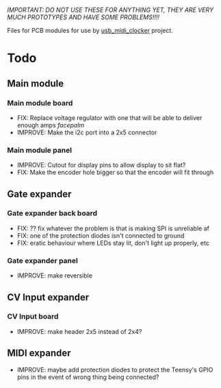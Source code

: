 *IMPORTANT: DO NOT USE THESE FOR ANYTHING YET, THEY ARE VERY MUCH PROTOTYPES AND HAVE SOME PROBLEMS!!!!*

Files for PCB modules for use by [usb_midi_clocker](https://github.com/doctea/usb_midi_clocker/) project.

# Todo

## Main module

### Main module board

- FIX: Replace voltage regulator with one that will be able to deliver enough amps *facepalm*
- IMPROVE: Make the i2c port into a 2x5 connector

### Main module panel

- IMPROVE: Cutout for display pins to allow display to sit flat?
- FIX: Make the encoder hole bigger so that the encoder will fit through

## Gate expander

### Gate expander back board

- FIX: ?? fix whatever the problem is that is making SPI is unreliable af
- FIX: one of the protection diodes isn't connected to ground
- FIX: eratic behaviour where LEDs stay lit, don't light up properly, etc

### Gate expander panel

- IMPROVE: make reversible

## CV Input expander

### CV Input board

- IMPROVE: make header 2x5 instead of 2x4?

## MIDI expander

- IMPROVE: maybe add protection diodes to protect the Teensy's GPIO pins in the event of wrong thing being connected?
